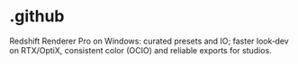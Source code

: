 # .github
Redshift Renderer Pro on Windows: curated presets and IO; faster look‑dev on RTX/OptiX, consistent color (OCIO) and reliable exports for studios.
